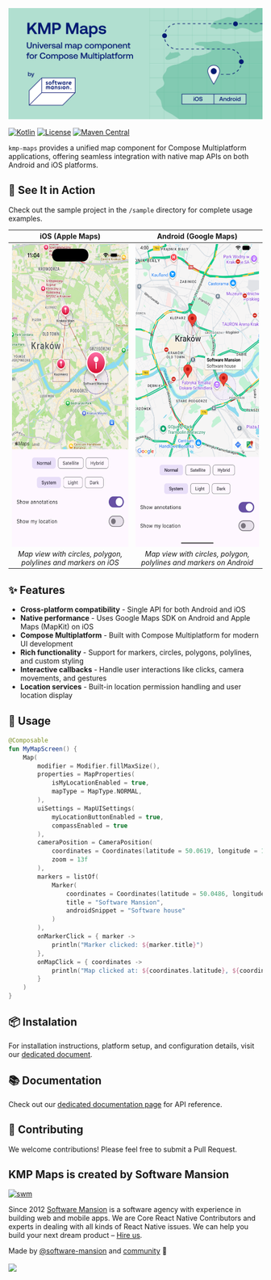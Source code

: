 ![KMP Maps by Software Mansion](https://github.com/software-mansion/kmp-maps/blob/main/docs/images/cover_image.png?raw=true)

[![Kotlin](https://img.shields.io/badge/Kotlin-2.2.20-blue.svg)](https://kotlinlang.org)
[![License](https://img.shields.io/badge/License-MIT-green.svg)](./LICENSE)
[![Maven Central](https://img.shields.io/maven-central/v/com.swmansion.kmpmaps/kmp-maps)](https://central.sonatype.com/artifact/com.swmansion.kmpmaps/kmp-maps)

`kmp-maps` provides a unified map component for Compose Multiplatform applications, offering seamless integration with native map APIs on both Android and iOS platforms.

## 🎯 See It in Action

Check out the sample project in the `/sample` directory for complete usage examples.

|                                                                       iOS (Apple Maps)                                                                       |                                                                      Android (Google Maps)                                                                       |
| :----------------------------------------------------------------------------------------------------------------------------------------------------------: | :--------------------------------------------------------------------------------------------------------------------------------------------------------------: |
| <img src="https://github.com/software-mansion/kmp-maps/blob/main/docs/images/ios_preview.png?raw=true" height="600" style="display: block; margin: 0 auto;"> | <img src="https://github.com/software-mansion/kmp-maps/blob/main/docs/images/android_preview.png?raw=true" height="600" style="display: block; margin: 0 auto;"> |
|                                                _Map view with circles, polygon, polylines and markers on iOS_                                                |                                                _Map view with circles, polygon, polylines and markers on Android_                                                |

## ✨ Features

-   **Cross-platform compatibility** - Single API for both Android and iOS
-   **Native performance** - Uses Google Maps SDK on Android and Apple Maps (MapKit) on iOS
-   **Compose Multiplatform** - Built with Compose Multiplatform for modern UI development
-   **Rich functionality** - Support for markers, circles, polygons, polylines, and custom styling
-   **Interactive callbacks** - Handle user interactions like clicks, camera movements, and gestures
-   **Location services** - Built-in location permission handling and user location display

## 🚀 Usage

```kotlin
@Composable
fun MyMapScreen() {
    Map(
        modifier = Modifier.fillMaxSize(),
        properties = MapProperties(
            isMyLocationEnabled = true,
            mapType = MapType.NORMAL,
        ),
        uiSettings = MapUISettings(
            myLocationButtonEnabled = true,
            compassEnabled = true
        ),
        cameraPosition = CameraPosition(
            coordinates = Coordinates(latitude = 50.0619, longitude = 19.9373),
            zoom = 13f
        ),
        markers = listOf(
            Marker(
                coordinates = Coordinates(latitude = 50.0486, longitude = 19.9654),
                title = "Software Mansion",
                androidSnippet = "Software house"
            )
        ),
        onMarkerClick = { marker ->
            println("Marker clicked: ${marker.title}")
        },
        onMapClick = { coordinates ->
            println("Map clicked at: ${coordinates.latitude}, ${coordinates.longitude}")
        }
    )
}
```

## 📦 Instalation

For installation instructions, platform setup, and configuration details, visit our [dedicated document](https://github.com/software-mansion/kmp-maps/blob/main/docs/INSTALLATION_SETUP.md).

## 📚 Documentation

Check out our [dedicated documentation page](https://docs.swmansion.com/kmp-maps/) for API reference.

## 🤝 Contributing

We welcome contributions! Please feel free to submit a Pull Request.

## KMP Maps is created by Software Mansion

[![swm](https://logo.swmansion.com/logo?color=white&variant=desktop&width=150&tag=kmp-maps-github "Software Mansion")](https://swmansion.com)

Since 2012 [Software Mansion](https://swmansion.com) is a software agency with
experience in building web and mobile apps. We are Core React Native
Contributors and experts in dealing with all kinds of React Native issues. We
can help you build your next dream product –
[Hire us](https://swmansion.com/contact/projects?utm_source=typegpu&utm_medium=readme).

Made by [@software-mansion](https://github.com/software-mansion) and
[community](https://github.com/software-mansion/kmp-maps/graphs/contributors) 💛
<br><br>
<a href="https://github.com/software-mansion/kmp-maps/graphs/contributors">
<img src="https://contrib.rocks/image?repo=software-mansion/kmp-maps" />
</a>
